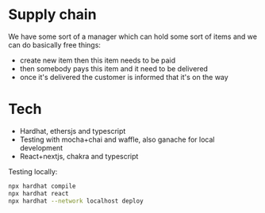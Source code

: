 # Supply chain

We have some sort of a manager which can hold some sort of items and we can do basically free things:
- create new item then this item needs to be paid
- then somebody pays this item and it need to be delivered
- once it's delivered the customer is informed that it's on the way

# Tech
- Hardhat, ethersjs and typescript
- Testing with mocha+chai and waffle, also ganache for local development
- React+nextjs, chakra and typescript

Testing locally:
```sh
npx hardhat compile
npx hardhat react
npx hardhat --network localhost deploy
```